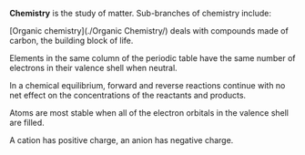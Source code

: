 **Chemistry** is the study of matter. Sub-branches of chemistry include:

[Organic chemistry](./Organic Chemistry/) deals with compounds made of carbon, the building block of life.





Elements in the same column of the periodic table have the same number of electrons in their valence shell when neutral.

In a chemical equilibrium, forward and reverse reactions continue with no net effect on the concentrations of the reactants and products.

Atoms are most stable when all of the electron orbitals in the valence shell are filled.

A cation has positive charge, an anion has negative charge.